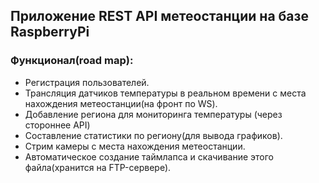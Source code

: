 ## Приложение REST API метеостанции на базе RaspberryPi
### Функционал(road map):

- Регистрация пользователей.
- Трансляция датчиков температуры в реальном времени с места нахождения метеостанции(на фронт по WS).
- Добавление региона для мониторинга температуры (через стороннее API)
- Составление статистики по региону(для вывода графиков).
- Стрим камеры с места нахождения метеостанции.
- Автоматическое создание таймлапса и скачивание этого файла(хранится на FTP-сервере).

